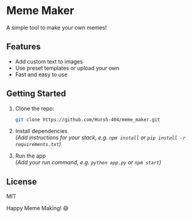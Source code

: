 # Meme Maker

A simple tool to make your own memes!

## Features
- Add custom text to images
- Use preset templates or upload your own
- Fast and easy to use

## Getting Started
1. Clone the repo:
   ```bash
   git clone https://github.com/Hursh-404/meme_maker.git
   ```
2. Install dependencies  
   *(Add instructions for your stack, e.g. `npm install` or `pip install -r requirements.txt`)*

3. Run the app  
   *(Add your run command, e.g. `python app.py` or `npm start`)*

## License
MIT

Happy Meme Making! 😄
